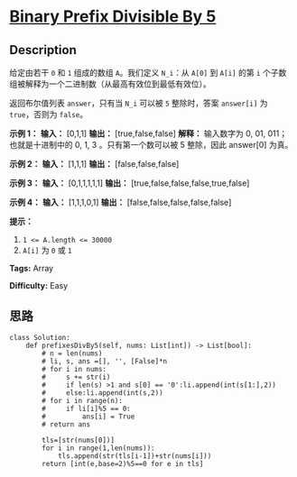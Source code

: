 # [Binary Prefix Divisible By 5][title]

## Description

给定由若干 `0` 和 `1` 组成的数组 `A`。我们定义 `N_i`：从 `A[0]` 到 `A[i]` 的第 `i`
个子数组被解释为一个二进制数（从最高有效位到最低有效位）。

返回布尔值列表 `answer`，只有当 `N_i` 可以被 `5` 整除时，答案 `answer[i]` 为 `true`，否则为 `false`。



**示例 1：**
            **输入：** [0,1,1]    **输出：** [true,false,false]    **解释：**    输入数字为 0, 01, 011；也就是十进制中的 0, 1, 3 。只有第一个数可以被 5 整除，因此 answer[0] 为真。    

**示例 2：**
            **输入：** [1,1,1]    **输出：** [false,false,false]    

**示例 3：**
            **输入：** [0,1,1,1,1,1]    **输出：** [true,false,false,false,true,false]    

**示例  4：**
            **输入：** [1,1,1,0,1]    **输出：** [false,false,false,false,false]    



**提示：**

  1. `1 <= A.length <= 30000`
  2. `A[i]` 为 `0` 或 `1`


**Tags:** Array

**Difficulty:** Easy

## 思路

``` python3
class Solution:
    def prefixesDivBy5(self, nums: List[int]) -> List[bool]:
        # n = len(nums)
        # li, s, ans =[], '', [False]*n
        # for i in nums:
        #     s += str(i)
        #     if len(s) >1 and s[0] == '0':li.append(int(s[1:],2))
        #     else:li.append(int(s,2))
        # for i in range(n):
        #     if li[i]%5 == 0:
        #         ans[i] = True
        # return ans

        tls=[str(nums[0])]
        for i in range(1,len(nums)):
            tls.append(str(tls[i-1])+str(nums[i]))
        return [int(e,base=2)%5==0 for e in tls]
```

[title]: https://leetcode-cn.com/problems/binary-prefix-divisible-by-5
